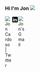 ### Hi I'm Jon <img src="https://media.giphy.com/media/hvRJCLFzcasrR4ia7z/giphy.gif" width="25px">

<a href="https://twitter.com/jonjon_cardoso">
  <img align="left" alt="Jon Cardoso | Twitter" width="22px" src="https://raw.githubusercontent.com/simple-icons/simple-icons/master/icons/twitter.svg" />
</a>

<a href="www.linkedin.com/in/jonjoncardoso">
  <img align="left" alt="Jon's LinkedIN" width="22px" src="https://raw.githubusercontent.com/simple-icons/simple-icons/master/icons/linkedin.svg" />
</a>

<a href="mailto:jonathan.car.silva@gmail.com">
  <img align="left" alt="Jon's Gmail" width="22px" src="https://raw.githubusercontent.com/simple-icons/simple-icons/master/icons/gmail.svg" />
</a>



<!--
**jonjoncardoso/jonjoncardoso** is a ✨ _special_ ✨ repository because its `README.md` (this file) appears on your GitHub profile.

Here are some ideas to get you started:

- 🔭 I’m currently working on ...
- 🌱 I’m currently learning ...
- 👯 I’m looking to collaborate on ...
- 🤔 I’m looking for help with ...
- 💬 Ask me about ...
- 📫 How to reach me: ...
- 😄 Pronouns: ...
- ⚡ Fun fact: ...
-->
